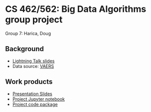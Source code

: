 # CS 462/562: Big Data Algorithms group project
Group 7: Harica, Doug

## Background

* [Lightning Talk slides](LightningTalk.pdf)
* Data source: [VAERS](https://vaers.hhs.gov/index.html)

## Work products

* [Presentation Slides](Presentation.pdf)
* [Project Jupyter notebook](https://github.com/dougjih/big-data-algorithms-group-project/blob/main/VAERS_Project.ipynb)
* [Project code package](https://github.com/dougjih/big-data-algorithms-group-project/tree/main/proj_code_pkg)